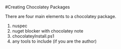 #Creating Chocolatey Packages

There are four main elements to a chocolatey package.  
  
1. nuspec
1. nuget blocker with chocolatey note
1. chocolateyInstall.ps1
1. any tools to include (if you are the author)